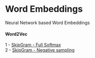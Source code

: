 # Word Embeddings
Neural Network based Word Embeddings

#### Word2Vec <br>
1 - [SkipGram - Full Softmax](https://github.com/hveigz/word-embeddings/blob/master/Word2Vec_SkipGram_Softmax.ipynb) <br>
2 - [SkipGram - Negative sampling](https://github.com/hveigz/word-embeddings/blob/master/Word2Vec_SkipGram_NegSampling.ipynb) <br>
